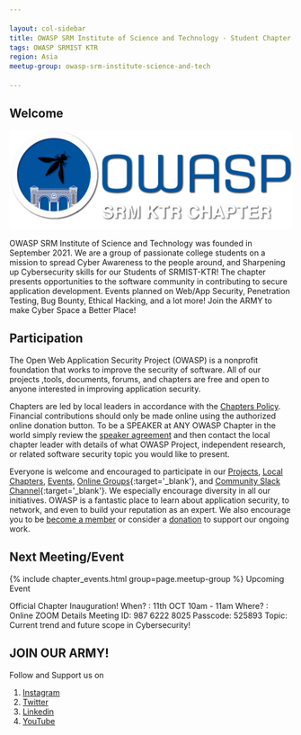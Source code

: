 ```yaml
---

layout: col-sidebar
title: OWASP SRM Institute of Science and Technology - Student Chapter
tags: OWASP SRMIST KTR
region: Asia
meetup-group: owasp-srm-institute-science-and-tech

---
```



## Welcome

<img src="assets/images/final logo.png">

OWASP SRM Institute of Science and Technology was founded in September 2021. We are a group of passionate college students on a mission to spread Cyber Awareness to the people around, and Sharpening up Cybersecurity skills for our Students of SRMIST-KTR! The chapter presents opportunities to the software community in contributing to secure application development.
Events planned on Web/App Security, Penetration Testing, Bug Bounty, Ethical Hacking, and a lot more! 
Join the ARMY to make Cyber Space a Better Place!

## Participation
The Open Web Application Security Project (OWASP) is a nonprofit foundation that works to improve the security of software. All of our projects ,tools, documents, forums, and chapters are free and open to anyone interested in improving application security. 

Chapters are led by local leaders in accordance with the [Chapters Policy](/www-policy/operational/chapters). Financial contributions should only be made online using the authorized online donation button. To be a SPEAKER at ANY OWASP Chapter in the world simply review the [speaker agreement](/www-policy/legal/speaker-agreement) and then contact the local chapter leader with details of what OWASP Project, independent research, or related software security topic you would like to present.

Everyone is welcome and encouraged to participate in our [Projects](/projects/), [Local Chapters](/chapters/), [Events](/events/), [Online Groups](https://groups.google.com/a/owasp.com/){:target='_blank'}, and [Community Slack Channel](https://owasp.slack.com/){:target='_blank'}. We especially encourage diversity in all our initiatives. OWASP is a fantastic place to learn about application security, to network, and even to build your reputation as an expert. We also encourage you to be [become a member](/membership/) or consider a [donation](/donate/) to support our ongoing work.



Next Meeting/Event <!-- You should keep this section as it will populate your meetup events -->
---------------------
{% include chapter_events.html group=page.meetup-group %}
Upcoming Event

Official Chapter Inauguration!
When? : 11th OCT 10am - 11am
Where? : Online 
ZOOM Details
Meeting ID: 987 6222 8025
Passcode: 525893
Topic: Current trend and future scope in Cybersecurity!

## JOIN OUR ARMY!
Follow and Support us on
1. <a href="https://www.instagram.com/owasp.srmist/" target="_blank"> Instagram </a>
2. <a href="https://twitter.com/owasp_srmistktr?t=fwOxPGLLLQin9rKY5bHcfg&s=09" target="_blank">Twitter  </a>
3. <a href="https://www.linkedin.com/company/owasp-srmist-ktr/" target="_blank"> Linkedin </a>
4. <a href="https://www.youtube.com/channel/UCNP_wAfI6tEZf2qZSoVmgIg" target="_blank"> YouTube </a>

